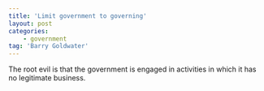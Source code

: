 ```yaml
---
title: 'Limit government to governing'
layout: post
categories:
    - government
tag: 'Barry Goldwater'
---
```


The root evil is that the government is engaged in activities in which it has no legitimate business.